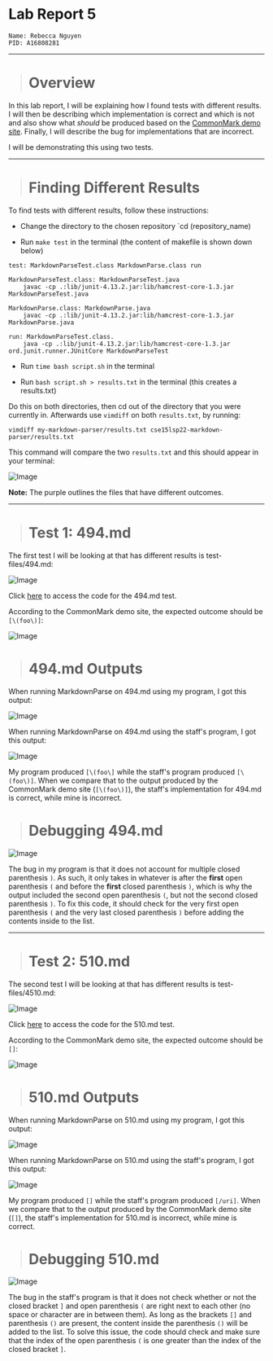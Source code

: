 # Lab Report 5
```
Name: Rebecca Nguyen
PID: A16808281
```

---

> # Overview

In this lab report, I will be explaining how I found tests with different results.
I will then be describing which implementation is correct and which is not and also show what *should* be produced based on the [CommonMark demo site](https://spec.commonmark.org/dingus/). Finally, I will describe the bug for implementations that are incorrect.

I will be demonstrating this using two tests.


---

> # Finding Different Results

To find tests with different results, follow these instructions:

* Change the directory to the chosen repository `cd (repository_name)

* Run `make test` in the terminal (the content of makefile is shown down below)

``` 
test: MarkdownParseTest.class MarkdownParse.class run

MarkdownParseTest.class: MarkdownParseTest.java
    javac -cp .:lib/junit-4.13.2.jar:lib/hamcrest-core-1.3.jar MarkdownParseTest.java

MarkdownParse.class: MarkdownParse.java 
    javac -cp .:lib/junit-4.13.2.jar:lib/hamcrest-core-1.3.jar MarkdownParse.java

run: MarkdownParseTest.class.
    java -cp .:lib/junit-4.13.2.jar:lib/hamcrest-core-1.3.jar ord.junit.runner.JUnitCore MarkdownParseTest
```

* Run `time bash script.sh` in the terminal

* Run `bash script.sh > results.txt` in the terminal (this creates a results.txt)

Do this on both directories, then cd out of the directory that you were currently in. Afterwards use `vimdiff` on both `results.txt`, by running:

```
vimdiff my-markdown-parser/results.txt cse15lsp22-markdown-parser/results.txt
```

This command will compare the two `results.txt` and this should appear in your terminal:

![Image](vimdiff.png)

**Note:** The purple outlines the files that have different outcomes.

---

> # Test 1: 494.md

The first test I will be looking at that has different results is test-files/494.md:

![Image](494.png)

Click [here](https://github.com/nidhidhamnani/markdown-parser/blob/main/test-files/494.md?plain=1) to access the code for the 494.md test.

According to the CommonMark demo site, the expected outcome should be ```[\(foo\)]```:

![Image](494_diff.png)

> # 494.md Outputs

When running MarkdownParse on 494.md using my program, I got this output:

![Image](mine_494.png)

When running MarkdownParse on 494.md using the staff's program, I got this output:

![Image](staff_494.png)

My program produced ```[\(foo\]``` while the staff's program produced ```[\(foo\)]```. When we compare that to the output produced by the CommonMark demo site (```[\(foo\)]```), the staff's implementation for 494.md is correct, while mine is incorrect.

> # Debugging 494.md

![Image](edit1.png)

The bug in my program is that it does not account for multiple closed parenthesis `)`. As such, it only takes in whatever is after the **first** open parenthesis `(` and before the **first** closed parenthesis `)`, which is why the output included the second open parenthesis `(`, but not the second closed parenthesis `)`. To fix this code, it should check for the very first open parenthesis `(` and the very last closed parenthesis `)` before adding the contents inside to the list.

---

> # Test 2: 510.md 

The second test I will be looking at that has different results is test-files/4510.md:

![Image](510.png)

Click [here](https://github.com/nidhidhamnani/markdown-parser/blob/main/test-files/510.md?plain=1) to access the code for the 510.md test.

According to the CommonMark demo site, the expected outcome should be ```[]```:

![Image](510_diff.png)

> # 510.md Outputs

When running MarkdownParse on 510.md using my program, I got this output:

![Image](mine_510.png)

When running MarkdownParse on 510.md using the staff's program, I got this output:

![Image](staff_510.png)

My program produced ```[]``` while the staff's program produced ```[/uri]```. When we compare that to the output produced by the CommonMark demo site (```[]```), the staff's implementation for 510.md is incorrect, while mine is correct.

> # Debugging 510.md

![Image](edit2.png)

The bug in the staff's program is that it does not check whether or not the closed bracket `]` and open parenthesis `(` are right next to each other (no space or character are in between them). As long as the brackets `[]` and parenthesis `()` are present, the content inside the parenthesis `()` will be added to the list. To solve this issue, the code should check and make sure that the index of the open parenthesis `(` is one greater than the index of the closed bracket `]`.


